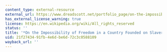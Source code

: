 ```yaml
---
content_type: external-resource
external_url: https://www.dreadscott.net/portfolio_page/on-the-impossibility-of-freedom-in-a-country-founded-on-slavery-and-genocide/
has_external_license_warning: true
license: https://en.wikipedia.org/wiki/All_rights_reserved
status: ''
title: '*On the Impossibility of Freedom in a Country Founded on Slavery and Genocide*'
uid: 21f27434-91fb-4e6d-be6d-72c3c0588109
wayback_url: ''
---
```

